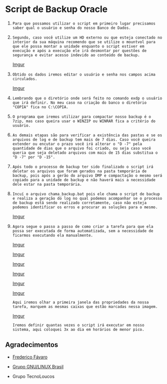 # Script de Backup Oracle

1. `Para que possamos utilizar o script em primeiro lugar precisamos saber qual o usuário e senha do nosso Banco de Dados.`

2. `Segundo, caso você utilize um HD externo ou que esteja conectado no interior da sua máquina recomendo que se utilize o mountvol para que ele possa montar a unidade enquanto o script estiver em execução e após a execução ele irá desmontar por questões de segurança e evitar acesso indevido ao conteúdo de backup.`

   [Imgur](https://i.imgur.com/jIksjjk.png)
  

3. `Obtido os dados iremos editar o usuário e senha nos campos acima circulados.`

   [Imgur](https://i.imgur.com/Ufjay5R.png)

4. `Lembrando que o diretório onde será feito no comando exdp o usuário que irá definir. No meu caso na criação do banco o diretório "COPIA" fica no C:\COPIA.`

5. `O programa que iremos utilizar para compactar nosso backup é o 7zip, mas caso queira usar o WINZIP ou WINRAR fica a critério do usuário.`

6. `As demais etapas são para verificar a existência das pastas e se os arquivos de log e de backup tem mais de 7 dias. Caso você queira extender ou encutar o prazo você irá alterar o "D -7" pela quantidade de dias que o arquivo foi criado, ou seja caso você queria que seja deletado arquivos com mais de 15 dias substitua o "D -7" por "D -15".`

7. `Após todo o processo de backup ter sido finalizado o script irá deletar os arquivos que foram gerados na pasta temporária de backup, pois após a gerão do arquivo DMP e compactação o mesmo será copiado para a unidade de backup e não haverá mais a necessidade dele estar na pasta temporária.`

8. `Incuí o arquivo chama_backup.bat pois ele chama o script de backup e realiza a geração do log no qual podemos acompanhar se o processo de backup está sendo realizado corretamente, caso não esteja podemos identificar os erros e procurar as soluções para o mesmo.`

   [Imgur](https://i.imgur.com/SXilqYa.png)

9. `Agora segue o passo a passo de como criar a tarefa para que ela possa ser executada de forma automatizada, sem a necessidade de ficarmos executando ela manualmente.`

   [Imgur](https://i.imgur.com/jgXwyCP.png)

   [Imgur](https://i.imgur.com/oCIc4Y1.png)

   [Imgur](https://i.imgur.com/uSX3xWI.png)

   [Imgur](https://i.imgur.com/arAsvsO.png)

   [Imgur](https://i.imgur.com/OuIZ2IC.png)

   [Imgur](https://i.imgur.com/sbLXWoB.png)

   `Aqui iremos olhar a primeira janela das propriedades da nossa tarefa, marquem as mesmas caixas que estão marcadas nessa imagem.`

   [Imgur](https://i.imgur.com/arAsvsO.png)

   `Iremos definir quantas vezes o script irá executar em nosso sistema, aqui coloquei 3x ao dia em horários de menor pico.`



## Agradecimentos

- [Frederico Fávaro](https://github.com/FredericoFavaro)

- [Grupo GNU/LINUX Brasil](http://gnulinuxbrasil.com.br/)
- Grupo TecnoLoucos
